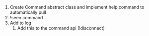 1. Create Command abstract class and implement help command to automatically pull
2. !seen command
3. Add to log
    1. Add this to the command api (!disconnect)